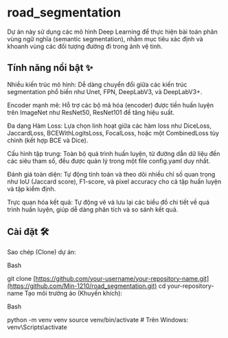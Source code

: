 # road_segmentation
Dự án này sử dụng các mô hình Deep Learning để thực hiện bài toán phân vùng ngữ nghĩa (semantic segmentation), nhằm mục tiêu xác định và khoanh vùng các đối tượng đường đi trong ảnh vệ tinh.
## Tính năng nổi bật ✨
Nhiều kiến trúc mô hình: Dễ dàng chuyển đổi giữa các kiến trúc segmentation phổ biến như Unet, FPN, DeepLabV3, và DeepLabV3+.

Encoder mạnh mẽ: Hỗ trợ các bộ mã hóa (encoder) được tiền huấn luyện trên ImageNet như ResNet50, ResNet101 để tăng hiệu suất.

Đa dạng Hàm Loss: Lựa chọn linh hoạt giữa các hàm loss như DiceLoss, JaccardLoss, BCEWithLogitsLoss, FocalLoss, hoặc một CombinedLoss tùy chỉnh (kết hợp BCE và Dice).

Cấu hình tập trung: Toàn bộ quá trình huấn luyện, từ đường dẫn dữ liệu đến các siêu tham số, đều được quản lý trong một file config.yaml duy nhất.

Đánh giá toàn diện: Tự động tính toán và theo dõi nhiều chỉ số quan trọng như IoU (Jaccard score), F1-score, và pixel accuracy cho cả tập huấn luyện và tập kiểm định.

Trực quan hóa kết quả: Tự động vẽ và lưu lại các biểu đồ chi tiết về quá trình huấn luyện, giúp dễ dàng phân tích và so sánh kết quả.
## Cài đặt 🛠️
Sao chép (Clone) dự án:

Bash

git clone [https://github.com/your-username/your-repository-name.git](https://github.com/Min-1210/road_segmentation.git)
cd your-repository-name
Tạo môi trường ảo (Khuyến khích):

Bash

python -m venv venv
source venv/bin/activate  # Trên Windows: venv\Scripts\activate
